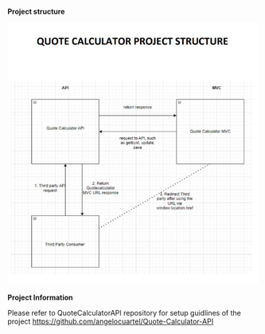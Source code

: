 **Project structure**

<img src='https://github.com/angelocuartel/Quote-Calculator-MVC/blob/master/quote%20calculator%20project%20structure.JPG'/>


**Project Information**

Please refer to QuoteCalculatorAPI repository for setup guidlines of the project
https://github.com/angelocuartel/Quote-Calculator-API
